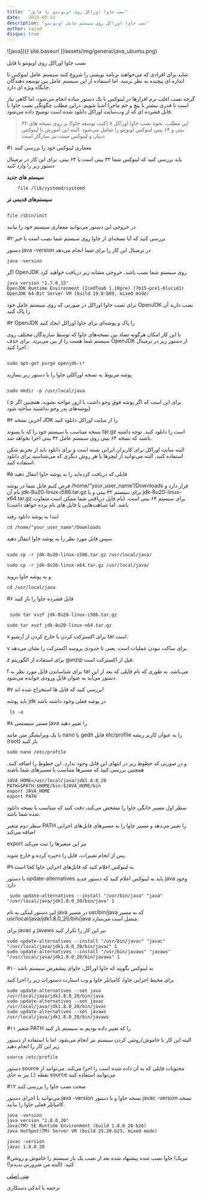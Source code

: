 ```yaml
---
title:  "نصب جاوا اوراکل روی اوبونتو با فایل"
date:   2015-05-14 
description: "نصب جاوا اوراکل روی سیستم عامل اوبونتو"
author: sajad
disqus: true
---
```

![java]({{ site.baseurl }}assets/img/general/java_ubuntu.png)

نصب جاوا اوراکل روی اوبونتو با فایل

شاید برای افرادی که می‌خواهند برنامه نویسی را شروع کنند سیستم عامل لینوکس تا اندازه ای پیچیده  به نظر برسد. اما استفاده از این سیستم عامل بین توسعه دهندگان جایگاه ویژه ای دارد.

گرچه نصب اغلب نرم افزارها در لینوکس با یک دستور ساده انجام می‌شود، اما گاهی نیاز است تا قدری بیشتر با پیچ و خم ماجرا آشنا شویم. دراین مطلب چگونگی نصب جاوا با فایل فشرده ای که از وب‌سایت اوراکل دانلود شده است توضیح داده می‌شود.

>این مطلب، نحوه نصب جاوا اوراکل ۸ (کیت توسعه جاوا) بر روی نسخه های ۳۲ بیتی و ۶۴ بیتی لینوکس اوبونتو را شامل می‌شود. البته این آموزش با لینوکس دبیان و لینوکس مینت نیز سازگار است.

#۱ معماری لینوکس خود را بررسی کنید

باید بررسی کنید که لینوکس شما ۳۲ بیتی است یا ۶۴ بیتی. برای این کار در ترمینال دستور زیر را وارد کنید

**سیستم های جدید**

```
 	file /lib/systemd/systemd
```

**سیستم‌های قدیمی تر**

```
 	
file /sbin/init
```

در خروجی این دستور می‌توانید معماری سیستم خود را بیابید

#۲ بررسی کنید که آیا نسخه‌ای از جاوا روی سیستم شما نصب است یا خیر

دستور java -version در ترمینال این کار را برای شما انجام می‌دهد

```
java -version
```

اگر OpenJDK روی سیستم شما نصب باشد، خروجی مشابه زیر دریافت خواهید کرد

```
java version "1.7.0_15"
OpenJDK Runtime Environment (IcedTea6 1.10pre) (7b15~pre1-0lucid1)
OpenJDK 64-Bit Server VM (build 19.0-b09, mixed mode)
```

برای نصب جاوا اوراکل در صورتی که روی سیستم عامل خود OpenJDK نصب دارید آن را پاک کنید

#۳ OpenJDK را پاک و پوشه‌ای برای جاوا اوراکل ایجاد کنید

با این کار امکان هرگونه تضاد بین نسخه‌های جاوا که توسط سازندگان مختلف روی سیستم شما هست را از بین می‌برید. برای حذف OpenJDK از دستور زیر در ترمینال اجرا کنید :

```
 	
sudo apt-get purge openjdk-\*
```

پوشه مربوط به نسخه اوراکلی جاوا را با دستور زیر بسازید

```
 	
sudo mkdir -p /usr/local/java
```

( p برای این است که اگر پوشه فوق وجو داشت با ارور مواجه نشوید، همچنین اگر پوشه‌های پدر وجو نداشتند ساخته شود)

#۴ آخرین نسخه JDK را از سایت اوراکل دانلود کنید

نسخه متناسب با سیستم خود را که با پسوند tar.gz است را دانلود کنید. توجه داشته باشید که نسخه ۶۴ بیتی روی سیستم عامل ۳۲ بیتی اجرا نخواهد شد.

البته سایت اوراکل برای کاربران ایرانی بسته است و برای دانلود باید از تحریم شکن استفاده کنید. البته می‌توانید از لیچرها یا هر روش دیگری که می‌شناسید برای دانلود استفاده کنید.

#۵ فایلی که دریافت کرده‌اید را به پوشه جاوا انتقال دهید

فرض کنیم فایل شما در پوشه /home/“your_user_name”/Downloads قرار دارد و نام آن jdk-8u20-linux-i586.tar.gz برای سیستم ۳۲ بیتی و یا jdk-8u20-linux-x64.tar.gz برای سیستم ۶۴ بیتی است. (نام فایل دریافتی شما ممکن است متفاوت باشد. اما شباهت‌هایی با فایل های نام برده خواهد داشت)

ابتدا به پوشه دانلود رفته

```
cd /home/"your_user_name"/Downloads
```

سپس فایل مورد نظر را به پوشه جاوا انتقال دهید

```
 	
sudo cp -r jdk-8u20-linux-i586.tar.gz /usr/local/java/
```

```
sudo cp -r jdk-8u20-linux-x64.tar.gz /usr/local/java/
```

و به پوشه جاوا بروید

```
cd /usr/local/java
```

#۶ فایل فشرده جاوا را باز کنید

```
 	
 sudo tar xvzf jdk-8u20-linux-i586.tar.gz
```

```
sudo tar xvzf jdk-8u20-linux-x64.tar.gz
```

x برای اکسترکت کردن یا خارج کردن از آرشیو tar است.

v برای ساکت نبودن عملیات است. یعنی تا حدودی پروسه اکسترکت را نشان می‌دهد.

z برای استفاذه از الگوریتم gunzip قبل از اکسترکت است.

f برای شناساندن فایل مورد نظر به tar می‌باشد. به طوری که نام فایلی که بعد از این دستور می‌آید به عنوان فایل ورودی خوانده می‌شود.

#۷ بررسی کنید که فایل ها استخراج شده اند!

باید پوشه jdk در پوشه فعلی وجود داشته باشد

```
 ls -a
```

#۸ مسیر سیستمی java را تغییر دهید

با یک ویرایشگر متن مانند  nano یا gedit فایل etc/profile را به عنوان کاربر ریشه (root) باز کنید

```
sudo nano /etc/profile
```

و در صورتی که خطوط زیر در انتهای این فایل وجود ندارد، این خطوط را اضافه کنید. همچنین بررسی کنید که مسیرها متناسب با مسیرهای شما باشند

```
JAVA_HOME=/usr/local/java/jdk1.8.0_20
PATH=$PATH:$HOME/bin:$JAVA_HOME/bin
export JAVA_HOME
export PATH
```

سطر اول مسیر خانگی جاوا را مشخص می‌کند، دقت کنید که متناسب با نسخه دانلود شده شما باشد.

سطر دوم متغیر PATH را تغییر می‌دهد و مسیر جاوا را به مسیرهای فایل‌های اجرایی اضافه می‌کند

export  نیز این متغیرها را ثبت می‌کند

پس از انجام تغییرات، فایل را ذخیره کرده و خارج شوید.

#۹ به لینوکس اعلام کنید که فایل‌های اجرایی جاوا کجا است

با دستور update-alternatives باید به لینوکس اعلام کنید که دستور جدید java وجود دارد

```
 sudo update-alternatives --install "/usr/bin/java" "java" "/usr/local/java/jdk1.8.0_20/bin/java" 1
```

این دستور لینکی به نام java در مسیر usr/bin/java که به مسیر usr/local/java/jdk1.8.0_20/bin/java متصل است می‌سازد.

برای javac و javaws نیز این کار را تکرار کنید

```
sudo update-alternatives --install "/usr/bin/javac" "javac" "/usr/local/java/jdk1.8.0_20/bin/javac" 1
sudo update-alternatives --install "/usr/bin/javaws" "javaws" "/usr/local/java/jdk1.8.0_20/bin/javaws" 1
```

#۱۰ به لینوکس بگویید که جاوا اوراکل، جاوای پیشفرض سیستم باشد

برای محیط اجرایی جاوا، کامپایلر جاوا و وب استارت دستورات زیر را اجرا کنید

```
sudo update-alternatives --set java /usr/local/java/jdk1.8.0_20/bin/java
sudo update-alternatives --set javac /usr/local/java/jdk1.8.0_20/bin/javac
sudo update-alternatives --set javaws /usr/local/java/jdk1.8.0_20/bin/javaws
```

#۱۱ متغیر PATH را که تغییر داده بودیم به سیستم بار کنید

البته این کار با خاموش/روشن کردن سیستم نیز انجام می‌شود. اما با استفاده از دستور زیر این کار را انجام دهید

```
source /etc/profile
```

دستور source محتویات فایلی که به آن داده شده است را اجرا می‌کند. می‌توانید از نقطه (.) نیز به جای source می‌توانید استفاده کنید

#۱۲ صحت نصب جاوا را بررسی کنید

می‌توانید با اجرای دستور java -version  نسخه جاوا و با دستور javac -version  نسخه کامپایلر فعلی جاوا را بیابید.

```
java -version
java version "1.8.0_20"
Java(TM) SE Runtime Environment (build 1.8.0_20-b26)
Java HotSpot(TM) Server VM (build 25.20-b23, mixed mode)
 
javac -version
javac 1.8.0_20
```
#تبریک!  جاوا نصب شده
پیشنهاد شده بعد از نصب یک بار سیستم را خاموش و روشن کنید. (البته من ضرورتی ندیدم!)

[متن اصلی](http://www.wikihow.com/Install-Oracle-Java-JDK-on-Ubuntu-Linux)

ترجمه با اندکی دستکاری
